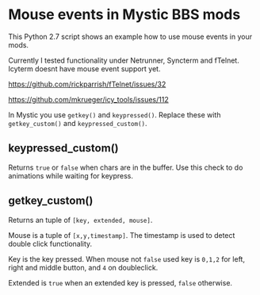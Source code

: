 # Mouse events in Mystic BBS mods

This Python 2.7 script shows an example how to use mouse events in your mods. 

Currently I tested functionality under Netrunner, Syncterm and fTelnet. Icyterm doesnt have mouse event support yet.

https://github.com/rickparrish/fTelnet/issues/32

https://github.com/mkrueger/icy_tools/issues/112

In Mystic you use `getkey()` and `keypressed()`. Replace these with `getkey_custom()` and `keypressed_custom()`.

## keypressed_custom()

Returns `true` or `false` when chars are in the buffer. Use this check to do animations while waiting for keypress.

## getkey_custom()

Returns an tuple of `[key, extended, mouse]`.

Mouse is a tuple of `[x,y,timestamp]`. The timestamp is used to detect double click functionality.

Key is the key pressed. When mouse not `false` used key is `0,1,2` for left, right and middle button, and `4` on doubleclick.

Extended is `true` when an extended key is pressed, `false` otherwise.

